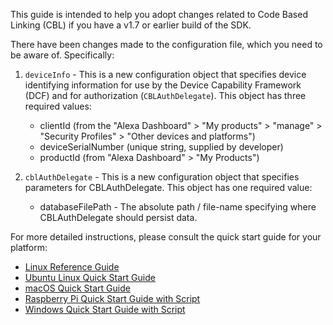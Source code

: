 This guide is intended to help you adopt changes related to Code Based Linking (CBL) if you have a v1.7 or earlier build of the SDK.

There have been changes made to the configuration file, which you need to be aware of. Specifically:

1. `deviceInfo` - This is a new configuration object that specifies device identifying information for use by the Device Capability Framework (DCF) and for authorization (`CBLAuthDelegate`). This object has three required values:
   * clientId (from the "Alexa Dashboard" > "My products" > "manage" > "Security Profiles" > "Other devices and platforms")
   * deviceSerialNumber (unique string, supplied by developer)
   * productId (from "Alexa Dashboard" > "My Products")  

2. `cblAuthDelegate` - This is a new configuration object that specifies parameters for CBLAuthDelegate. This object has one required value:
   * databaseFilePath - The absolute path / file-name specifying where CBLAuthDelegate should persist data.

For more detailed instructions, please consult the quick start guide for your platform: 
* [Linux Reference Guide](https://github.com/alexa/avs-device-sdk/wiki/Linux-Reference-Guide)
* [Ubuntu Linux Quick Start Guide](https://github.com/alexa/avs-device-sdk/wiki/Ubuntu-Linux-Quick-Start-Guide)
* [macOS Quick Start Guide](https://github.com/alexa/avs-device-sdk/wiki/macOS-Quick-Start-Guide)
* [Raspberry Pi Quick Start Guide with Script](https://github.com/alexa/avs-device-sdk/wiki/Raspberry-Pi-Quick-Start-Guide-with-Script)
* [Windows Quick Start Guide with Script](https://github.com/alexa/avs-device-sdk/wiki/Windows-Quick-Start-Guide-with-Script)



